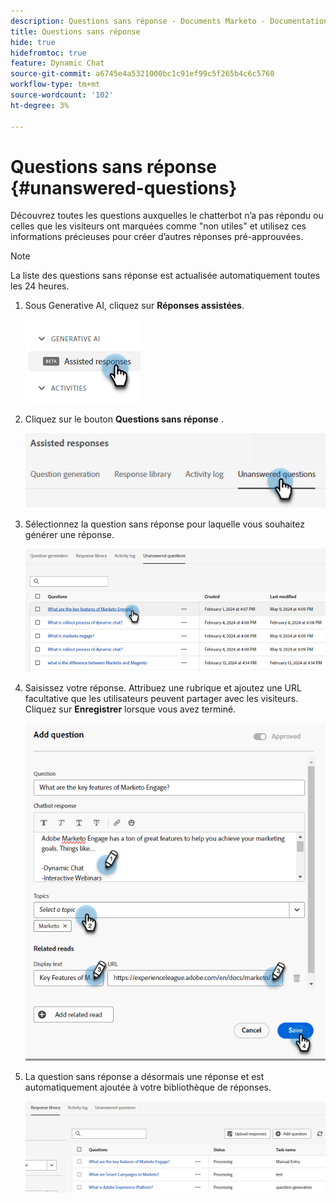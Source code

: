 ```yaml
---
description: Questions sans réponse - Documents Marketo - Documentation du produit
title: Questions sans réponse
hide: true
hidefromtoc: true
feature: Dynamic Chat
source-git-commit: a6745e4a5321000bc1c91ef99c5f265b4c6c5760
workflow-type: tm+mt
source-wordcount: '102'
ht-degree: 3%

---
```


# Questions sans réponse {#unanswered-questions}

Découvrez toutes les questions auxquelles le chatterbot n’a pas répondu ou celles que les visiteurs ont marquées comme &quot;non utiles&quot; et utilisez ces informations précieuses pour créer d’autres réponses pré-approuvées.

>[!NOTE]
>
>La liste des questions sans réponse est actualisée automatiquement toutes les 24 heures.

1. Sous Generative AI, cliquez sur **Réponses assistées**.

   ![](assets/unanswered-questions-1.png)

1. Cliquez sur le bouton **Questions sans réponse** .

   ![](assets/unanswered-questions-2.png)

1. Sélectionnez la question sans réponse pour laquelle vous souhaitez générer une réponse.

   ![](assets/unanswered-questions-3.png)

1. Saisissez votre réponse. Attribuez une rubrique et ajoutez une URL facultative que les utilisateurs peuvent partager avec les visiteurs. Cliquez sur **Enregistrer** lorsque vous avez terminé.

   ![](assets/unanswered-questions-4.png)

1. La question sans réponse a désormais une réponse et est automatiquement ajoutée à votre bibliothèque de réponses.

   ![](assets/unanswered-questions-5.png)
